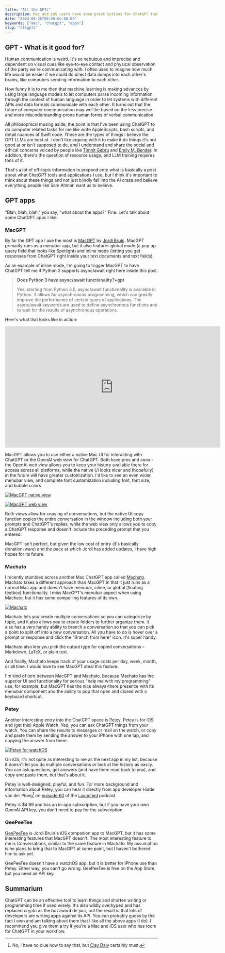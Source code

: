 ```yaml
---
title: "All the GPTs"
description: Mac and iOS users have some great options for ChatGPT tools.
date: "2023-04-26T09:00:00-08:00"
keywords: ["mac", "chatgpt", "apps"]
slug: "allgpts"
---
```


## GPT - What is it good for?

Human communication is weird. It's so nebulous and imprecise and dependent on visual cues like eye-to-eye contact and physical observation of the party we're communicating with. I often used to imagine how much life would be easier if we could do direct data dumps into each other's brains, like computers sending information to each other.

How funny it is to me then that machine learning is making advances by using large language models to let computers parse incoming information through the context of human language in order to let systems with different APIs and data formats communicate with each other. It turns out that the future of computer communication may well be based on the less precise and more misunderstanding-prone human forms of verbal communication.

All philosophical musing aside, the point is that I've been using ChatGPT to do computer related tasks for me like write AppleScripts, bash scripts, and detail nuances of Swift code. These are the types of things I believe the GPT LLMs are best at. I don't like arguing with it to make it do things it's not good at or isn't supposed to do, and I understand and share the social and ethical concerns voiced by people like [Timnit Gebru](https://dair-community.social/@timnitGebru) and [Emily M. Bender](https://dair-community.social/@emilymbender). In addition, there's the question of resource usage, and LLM training requires tons of it.

That's a lot of off-topic information to prepend onto what is basically a post about what ChatGPT tools and applications I use, but I think it's important to think about these things and not just blindly fall into the AI craze and believe everything people like Sam Altman want us to believe.

## GPT apps

"Blah, blah, blah," you say, "what about the apps?" Fine. Let's talk about some ChatGPT apps I like.

### MacGPT

By far the GPT app I use the most is [MacGPT](https://www.macgpt.com) by [Jordi Bruin](https://mastodon.online/@jordibruin). MacGPT primarily runs as a menubar app, but it also features global mode (a pop up query field that looks like Spotlight) and inline mode (letting you get responses from ChatGPT right inside your text documents and text fields).

As an example of inline mode, I'm going to trigger MacGPT to have ChatGPT tell me if Python 3 supports async/await right here inside this post.

> **Does Python 3 have async/await functionality?+gpt**
>
> Yes, starting from Python 3.5, async/await functionality is available in Python. It allows for asynchronous programming, which can greatly improve the performance of certain types of applications. The async/await keywords are used to define asynchronous functions and to wait for the results of asynchronous operations.

Here's what that looks like in action:

<iframe width="710" height="400" src="https://www.youtube.com/embed/GEZOyZ6BD5Q" title="YouTube video player" frameborder="0" allow="accelerometer; autoplay; clipboard-write; encrypted-media; gyroscope; picture-in-picture; web-share" allowfullscreen></iframe>

MacGPT allows you to use either a native Mac UI for interacting with ChatGPT or the OpenAI web view for ChatGPT. Both have pros and cons - the OpenAI web view allows you to keep your history available there for access across all platforms, while the native UI looks nicer and (hopefully) in the future will have greater customization. I'd like to see an even wider menubar view, and complete font customization including font, font size, and bubble colors.

[![MacGPT native view](../../assets/images/posts/MacGPT-native-mode-E0A2DB0B-F3F1-4ACC-A2F6-FF6342475A43.png)](/images/posts/MacGPT-native-mode-E0A2DB0B-F3F1-4ACC-A2F6-FF6342475A43.webp)

[![MacGPT web view](../../assets/images/posts/MacGPT-web-mode-E0A2DB0B-F3F1-4ACC-A2F6-FF6342475A43.png)](/images/posts/MacGPT-web-mode-E0A2DB0B-F3F1-4ACC-A2F6-FF6342475A43.webp)

Both views allow for copying of conversations, but the native UI copy function copies the entire conversation in the window including both your prompts and ChatGPT's replies, while the web view only allows you to copy a ChatGPT response and doesn't include the preceding prompt that you entered.

MacGPT isn't perfect, but given the low cost of entry (it's basically donation-ware) and the pace at which Jordi has added updates, I have high hopes for its future.

### Machato

I recently stumbled across another Mac ChatGPT app called [Machato](https://untimelyunicorn.gumroad.com/l/machato). Machato takes a different approach than MacGPT in that it just runs as a normal Mac app and doesn't have menubar, inline, or global (floating textbox) functionality. I miss MacGPT's menubar aspect when using Machato, but it has some compelling features of its own.

[![Machato](../../assets/images/posts/Machato-E0A2DB0B-F3F1-4ACC-A2F6-FF6342475A43.png)](/images/posts/Machato-E0A2DB0B-F3F1-4ACC-A2F6-FF6342475A43.webp)

Machato lets you create multiple conversations so you can categorize by topic, and it also allows you to create folders to further organize them. It also has a very handy ability to branch a conversation so that you can pick a point to split off into a new conversation. All you have to do is hover over a prompt or response and click the "Branch from here" icon. It's super handy.

Machato also lets you pick the output type for copied conversations – Markdown, LaTeX, or plain text.

And finally, Machato keeps track of your usage costs per day, week, month, or all time. I would love to see MacGPT steal this feature.

I'm kind of torn between MacGPT and Machato, because Machato has the superior UI and functionality for serious "help me with my programming" use, for example, but MacGPT has the nice always-there presence with its menubar component and the ability to pop that open and closed with a keyboard shortcut.

### Petey

Another interesting entry into the ChatGPT space is [Petey](https://petey-assistant.com). Petey is for iOS and (get this) Apple Watch. Yep, you can ask ChatGPT things from your watch. You can share the results to messages or mail on the watch, or copy and paste them by sending the answer to your iPhone with one tap, and copying the answer from there.

[![Petey for watchOS](../../assets/images/posts/Petey-watchOS-E0A2DB0B-F3F1-4ACC-A2F6-FF6342475A43.png)](/images/posts/Petey-watchOS-E0A2DB0B-F3F1-4ACC-A2F6-FF6342475A43.webp)

On iOS, it's not quite as interesting to me as the next app in my list, because it doesn't let you do multiple conversations or look at the history as easily. You can ask questions, get answers (and have them read back to you), and copy and paste them, but that's about it.

Petey is well-designed, playful, and fun. For more background and information about Petey, you can hear it directly from app developer Hidde van der Ploeg[^1] on [episode 60](https://launchedfm.com/episodes/60-Petey-HiddevanderPloeg) of the [Launched](https://launchedfm.com) podcast.

Petey is $4.99 and has an in-app subscription, but if you have your own OpenAI API key, you don't need to pay for the subscription.

### GeePeeTee

[GeePeeTee](https://apps.apple.com/us/app/geepeetee/id6446040815) is Jordi Bruin's iOS companion app to MacGPT, but it has some interesting features that MacGPT doesn't. The most interesting feature to me is Conversations, similar to the same feature in Machato. My assumption is he plans to bring that to MacGPT at some point, but I haven't bothered him to ask yet.

GeePeeTee doesn't have a watchOS app, but it is better for iPhone use than Petey. Either way, you can't go wrong. GeePeeTee is free on the App Store, but you need an API key.

## Summarium

ChatGPT can be an effective tool to learn things and shorten writing or programming time if used wisely. It's also wildly overhyped and has replaced crypto as the buzzword de jour, but the result is that lots of developers are writing apps against its API. You can probably guess by the fact I own and am talking about them that I like all the above apps (I do). I recommend you give them a try if you're a Mac and iOS user who has room for ChatGPT in your workflow.

[^1]: No, I have no clue how to say that, but [Clay Daly](https://mastodon.art/@cwdaly) certainly must.
